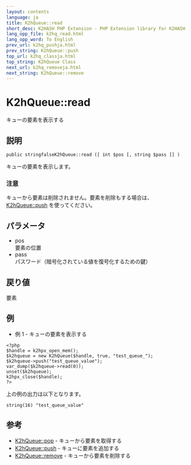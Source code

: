 ```yaml
---
layout: contents
language: ja
title: K2hQueue::read
short_desc: K2HASH PHP Extension - PHP Extension library for K2HASH
lang_opp_file: k2hq_read.html
lang_opp_word: To English
prev_url: k2hq_pushja.html
prev_string: K2hQueue::push
top_url: k2hq_classja.html
top_string: K2hQueue Class
next_url: k2hq_removeja.html
next_string: K2hQueue::remove
---
```


# K2hQueue::read
キューの要素を表示する

## 説明

```
public stringfalseK2hQueue::read ([ int $pos [, string $pass ]] )
```

キューの要素を表示します。 

### 注意
キューから要素は削除されません。要素を削除もする場合は、 [K2hQueue::push](k2hq_pushja.html) を使ってください。 

## パラメータ
- pos  
要素の位置
- pass  
パスワード（暗号化されている値を復号化するための鍵）

## 戻り値
要素 

## 例
- 例 1 - キューの要素を表示する

```
<?php
$handle = k2hpx_open_mem();
$k2hqueue = new K2hQueue($handle, true, "test_queue_");
$k2hqueue->push("test_queue_value");
var_dump($k2hqueue->read(0));
unset($k2hqueue);
k2hpx_close($handle);
?>
```

上の例の出力は以下となります。

```
string(16) "test_queue_value"
```


## 参考
- [K2hQueue::pop](k2hq_popja.html) - キューから要素を取得する
- [K2hQueue::push](k2hq_pushja.html) - キューに要素を追加する
- [K2hQueue::remove](k2hq_removeja.html) - キューから要素を削除する
